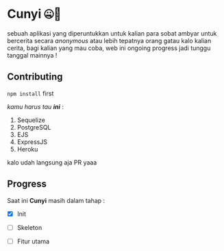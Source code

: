 # Cunyi 🤐📖

sebuah aplikasi yang diperuntukkan untuk kalian para sobat ambyar untuk
bercerita secara *anonymous* atau lebih tepatnya orang gatau kalo kalian cerita,
bagi kalian yang mau coba, web ini ongoing progress jadi tunggu tanggal mainnya !

## Contributing

`npm install` first

_kamu harus tau **ini**_ :

1. Sequelize
2. PostgreSQL
3. EJS
4. ExpressJS
5. Heroku

kalo udah langsung aja PR yaaa

## Progress

Saat ini **Cunyi** masih dalam tahap :

- [x] Init
- [ ] Skeleton
- [ ] Fitur utama

